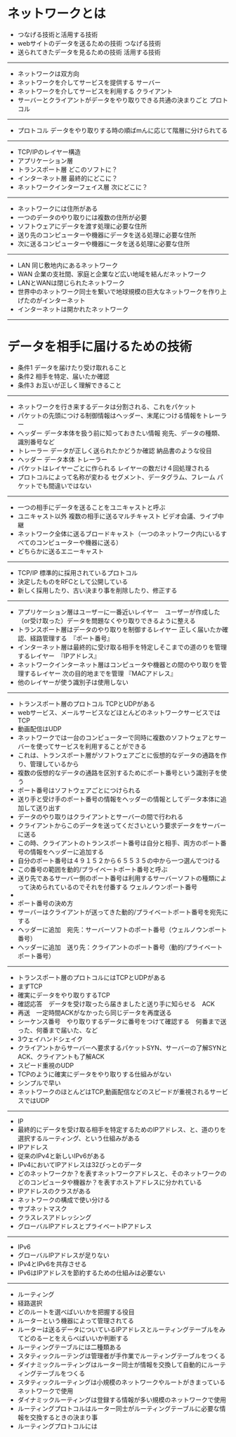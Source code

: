 # ネットワークとは
- つなげる技術と活用する技術
- webサイトのデータを送るための技術 つなげる技術
- 送られてきたデータを見るための技術 活用する技術
***
- ネットワークは双方向
- ネットワークを介してサービスを提供する サーバー
- ネットワークを介してサービスを利用する クライアント
- サーバーとクライアントがデータをやり取りできる共通の決まりごと プロトコル
***
- プロトコル データをやり取りする時の順ばmんに応じて階層に分けられてる
***
- TCP/IPのレイヤー構造
- アプリケーション層
- トランスポート層 どこのソフトに？
- インターネット層  最終的にどこに？
- ネットワークインターフェイス層 次にどこに？
***
- ネットワークには住所がある
- 一つのデータのやり取りには複数の住所が必要
- ソフトウェアにデータを渡す処理に必要な住所
- 送り先のコンピューターや機器にデータを送る処理に必要な住所
- 次に送るコンピューターや機器にータを送る処理に必要な住所
***
- LAN 同じ敷地内にあるネットワーク
- WAN 企業の支社間、家庭と企業など広い地域を結んだネットワーク
- LANとWANは閉じられたネットワーク
- 世界中のネットワーク同士を繋いで地球規模の巨大なネットワークを作り上げたのがインターネット
- インターネットは開かれたネットワーク
***
# データを相手に届けるための技術
- 条件1 データを届けたり受け取れること
- 条件2 相手を特定、届いたか確認
- 条件3 お互いが正しく理解できること
***
- ネットワークを行き来するデータは分割される、これをパケット
- パケットの先頭につける制御情報はヘッダー、末尾につける情報をトレーラー
- ヘッダー データ本体を扱う前に知っておきたい情報 宛先、データの種類、識別番号など
- トレーラー データが正しく送られたかどうか確認 納品書のような役目
- ヘッダー データ本体 トレーラー
- パケットはレイヤーごとに作られる レイヤーの数だけ４回処理される
- プロトコルによって名称が変わる セグメント、データグラム、フレーム パケットでも間違いではない
***
- 一つの相手にデータを送ることをユニキャストと呼ぶ
- ユニキャスト以外 複数の相手に送るマルチキャスト ビデオ会議、ライブ中継
- ネットワーク全体に送るブロードキャスト（一つのネットワーク内にいるすべてのコンピューターや機器に送る）
- どちらかに送るエニーキャスト
***
- TCP/IP 標準的に採用されているプロトコル
- 決定したものをRFCとして公開している
- 新しく採用したり、古い決まり事を削除したり、修正する
***
- アプリケーション層はユーザーに一番近いレイヤー　ユーザーが作成した（or受け取った）データを問題なくやり取りできるように整える
- トランスポート層はデータのやり取りを制御するレイヤー 正しく届いたか確認、経路管理する　『ポート番号』
- インターネット層は最終的に受け取る相手を特定しそこまでの道のりを管理するレイヤー　『IPアドレス』
- ネットワークインターネット層はコンピュータや機器との間のやり取りを管理するレイヤー 次の目的地までを管理 『MACアドレス』
- 他のレイヤーが使う識別子は使用しない
***
- トランスポート層のプロトコル TCPとUDPがある
- webサービス、メールサービスなどほとんどのネットワークサービスではTCP
- 動画配信はUDP
- ネットワークでは一台のコンピューターで同時に複数のソフトウェアとサーバーを使ってサービスを利用することができる
- これは、トランスポート層がソフトウェアごとに仮想的なデータの通路を作り、管理しているから
- 複数の仮想的なデータの通路を区別するためにポート番号という識別子を使う
- ポート番号はソフトウェアごとにつけられる
- 送り手と受け手のポート番号の情報をヘッダーの情報としてデータ本体に追加して送り出す
- データのやり取りはクライアントとサーバーの間で行われる
- クライアントからこのデータを送ってくださいという要求データをサーバーに送る
- この時、クライアントのトランスポート番号は自分と相手、両方のポート番号の情報をヘッダーに追加する
- 自分のポート番号は４９１５２から６５５３５の中から一つ選んでつける
- この番号の範囲を動的/プライベートポート番号と呼ぶ
- 送り先であるサーバー側のポート番号は利用するサーバーソフトの種類によって決められているのでそれを付番する ウェルノウンポート番号
- 
- ポート番号の決め方
- サーバーはクライアントが送ってきた動的/プライベートポート番号を宛先にする
- ヘッダーに追加　宛先：サーバーソフトのポート番号（ウェルノウンポート番号）
- ヘッダーに追加　送り先：クライアントのポート番号（動的/プライベートポート番号）
***
- トランスポート層のプロトコルにはTCPとUDPがある
- まずTCP
- 確実にデータをやり取りするTCP
- 確認応答　データを受け取ったら届きましたと送り手に知らせる　ACK
- 再送　一定時間ACKがなかったら同じデータを再度送る
- シーケンス番号　やり取りするデータに番号をつけて確認する　何番まで送った、何番まで届いた、など
- 3ウェイハンドシェイク
- クライアントからサーバーへ要求するパケットSYN、サーバーの了解SYNとACK、クライアントも了解ACK
- スピード重視のUDP
- TCPのように確実にデータをやり取りする仕組みがない
- シンプルで早い
- ネットワークのほとんどはTCP,動画配信などのスピードが重視されるサービスではUDP
***
- IP
- 最終的にデータを受け取る相手を特定するためのIPアドレス、と、道のりを選択するルーティング、という仕組みがある  
- IPアドレス
- 従来のIPv4と新しいIPv6がある
- IPv4においてIPアドレスは32びっとのデータ  
- どのネットワークか？を表すネットワークアドレスと、そのネットワークのどのコンピュータや機器か？を表すホストアドレスに分かれている
- IPアドレスのクラスがある
- ネットワークの構成で使い分ける
- サブネットマスク
- クラスレスアドレッシング
- グローバルIPアドレスとプライベートIPアドレス
***
- IPv6
- グローバルIPアドレスが足りない
- IPv4とIPv6を共存させる
- IPv6はIPアドレスを節約するための仕組みは必要ない
***
- ルーティング
- 経路選択
- どのルートを選べばいいかを把握する役目
- ルーターという機器によって管理されてる
- ルーターは送るデータについているIPアドレスとルーティングテーブルをみてどのるーとをえらべばいいか判断する
- ルーティングテーブルには二種類ある  
- スタティックルーテングは管理者が手作業でルーティングテーブルをつくる
- ダイナミックルーティングはルーター同士が情報を交換して自動的にルーティングテーブルをつくる
- スタティックルーティングは小規模のネットワークやルートがきまっているネットワークで使用
- ダイナミックルーティングは登録する情報が多い規模のネットワークで使用
- ルーティングプロトコルはルーター同士がルーティングテーブルに必要な情報を交換するときの決まり事
- ルーティングプロトコルには


